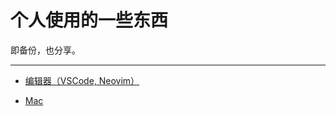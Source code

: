 # 个人使用的一些东西

即备份，也分享。

--- 

- [编辑器（VSCode, Neovim）](./%E7%BC%96%E8%BE%91%E5%99%A8/README.md)

- [Mac](./Mac/README.md)